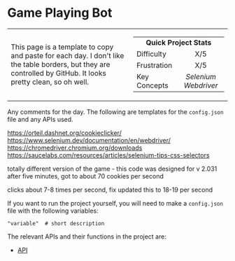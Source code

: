 # Game Playing Bot

<table border='0'>
<tr>
  <td>
  This page is a template to copy and paste for each day. I don't like the table borders, but they are controlled by GitHub. It looks pretty clean, so oh well.
  </td>
  <td>
    <div>
      <table>
        <tr>
          <td align='center' colspan="2"><strong>Quick Project Stats</strong></td>
        </tr>
        <tr>
          <td>Difficulty</td>
          <td align='center'>X/5</td>
        </tr>
        <tr>
          <td>Frustration</td>
          <td align='center'>X/5</td>
        </tr>
        <tr>
          <td>Key Concepts</td>
          <td align='center'><em>Selenium Webdriver</em></td>
        </tr>
      </table>
    </div>
  </td>
</tr>
</table>


Any comments for the day. The following are templates for the `config.json` file and any APIs used.


https://orteil.dashnet.org/cookieclicker/
https://www.selenium.dev/documentation/en/webdriver/
https://chromedriver.chromium.org/downloads
https://saucelabs.com/resources/articles/selenium-tips-css-selectors

totally different version of the game - this code was designed for v 2.031
after five minutes, got to about 70 cookies per second

clicks about 7-8 times per second, fix updated this to 18-19 per second

If you want to run the project yourself, you will need to make a `config.json` file with the following variables:

    "variable"  # short description

The relevant APIs and their functions in the project are:
- [API](https://www.github.com)
